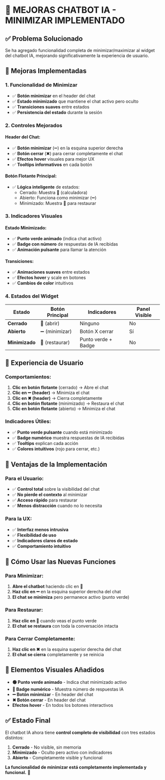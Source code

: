 # 🤖 MEJORAS CHATBOT IA - MINIMIZAR IMPLEMENTADO

## ✅ Problema Solucionado
Se ha agregado funcionalidad completa de minimizar/maximizar al widget del chatbot IA, mejorando significativamente la experiencia de usuario.

## 🔧 Mejoras Implementadas

### 1. **Funcionalidad de Minimizar**
- ✅ **Botón minimizar** en el header del chat
- ✅ **Estado minimizado** que mantiene el chat activo pero oculto
- ✅ **Transiciones suaves** entre estados
- ✅ **Persistencia del estado** durante la sesión

### 2. **Controles Mejorados**

#### **Header del Chat:**
- ✅ **Botón minimizar** (➖) en la esquina superior derecha
- ✅ **Botón cerrar** (✖) para cerrar completamente el chat
- ✅ **Efectos hover** visuales para mejor UX
- ✅ **Tooltips informativos** en cada botón

#### **Botón Flotante Principal:**
- ✅ **Lógica inteligente** de estados:
  - Cerrado: Muestra 🧮 (calculadora)
  - Abierto: Funciona como minimizar (➖)
  - Minimizado: Muestra 🧮 para restaurar

### 3. **Indicadores Visuales**

#### **Estado Minimizado:**
- ✅ **Punto verde animado** (indica chat activo)
- ✅ **Badge con número** de respuestas de IA recibidas
- ✅ **Animación pulsante** para llamar la atención

#### **Transiciones:**
- ✅ **Animaciones suaves** entre estados
- ✅ **Efectos hover** y scale en botones
- ✅ **Cambios de color** intuitivos

### 4. **Estados del Widget**

| Estado | Botón Principal | Indicadores | Panel Visible |
|--------|----------------|-------------|---------------|
| **Cerrado** | 🧮 (abrir) | Ninguno | No |
| **Abierto** | ➖ (minimizar) | Botón X cerrar | Sí |
| **Minimizado** | 🧮 (restaurar) | Punto verde + Badge | No |

## 🎯 Experiencia de Usuario

### **Comportamientos:**
1. **Clic en botón flotante** (cerrado) → Abre el chat
2. **Clic en ➖ (header)** → Minimiza el chat
3. **Clic en ✖ (header)** → Cierra completamente
4. **Clic en botón flotante** (minimizado) → Restaura el chat
5. **Clic en botón flotante** (abierto) → Minimiza el chat

### **Indicadores Útiles:**
- ✅ **Punto verde pulsante** cuando está minimizado
- ✅ **Badge numérico** muestra respuestas de IA recibidas
- ✅ **Tooltips** explican cada acción
- ✅ **Colores intuitivos** (rojo para cerrar, etc.)

## 🚀 Ventajas de la Implementación

### **Para el Usuario:**
- ✅ **Control total** sobre la visibilidad del chat
- ✅ **No pierde el contexto** al minimizar
- ✅ **Acceso rápido** para restaurar
- ✅ **Menos distracción** cuando no lo necesita

### **Para la UX:**
- ✅ **Interfaz menos intrusiva**
- ✅ **Flexibilidad de uso**
- ✅ **Indicadores claros de estado**
- ✅ **Comportamiento intuitivo**

## 📱 Cómo Usar las Nuevas Funciones

### **Para Minimizar:**
1. **Abre el chatbot** haciendo clic en 🧮
2. **Haz clic en ➖** en la esquina superior derecha del chat
3. **El chat se minimiza** pero permanece activo (punto verde)

### **Para Restaurar:**
1. **Haz clic en 🧮** cuando veas el punto verde
2. **El chat se restaura** con toda la conversación intacta

### **Para Cerrar Completamente:**
1. **Haz clic en ✖** en la esquina superior derecha del chat
2. **El chat se cierra** completamente y se reinicia

## 🎨 Elementos Visuales Añadidos

- **🟢 Punto verde animado** - Indica chat minimizado activo
- **🔴 Badge numérico** - Muestra número de respuestas IA
- **➖ Botón minimizar** - En header del chat
- **✖ Botón cerrar** - En header del chat
- **Efectos hover** - En todos los botones interactivos

## ✅ Estado Final

El chatbot IA ahora tiene **control completo de visibilidad** con tres estados distintos:
1. **Cerrado** - No visible, sin memoria
2. **Minimizado** - Oculto pero activo con indicadores
3. **Abierto** - Completamente visible y funcional

**La funcionalidad de minimizar está completamente implementada y funcional.** 🎉
